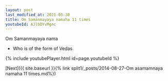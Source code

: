 ```yaml
---
layout: post
last_modified_at: 2021-03-30
title: Om Samanmayaya namaha 11 times
youtubeId: AJlbDYvMgnc
---
```

 
 
Om Samanmayaya nama 
 
 -  Who is of the form of Vedas 
 
  
 
  
 
 
 
 
 
 


{% include youtubePlayer.html id=page.youtubeId %}
 
[Next]({{ site.baseurl }}{% link  split1/_posts/2014-08-27-Om asamamnaya namaha 11 times.md%})
 
